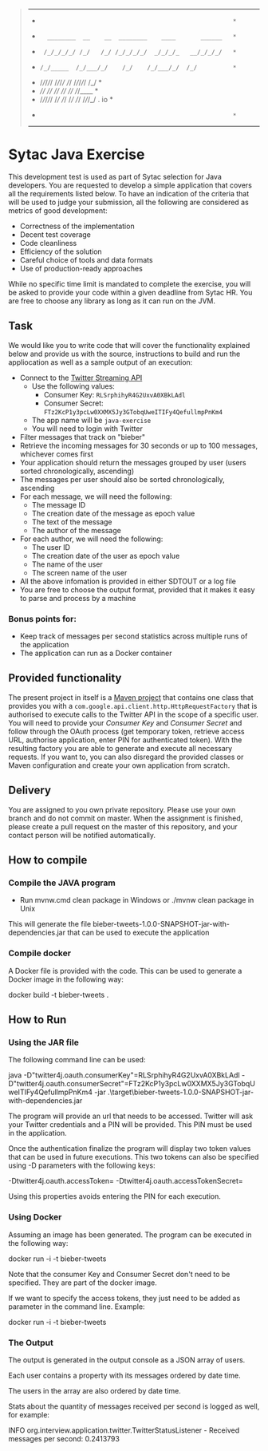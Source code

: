 > *************************************************************
> *                                                           *
> *       ________  __    __  ________    ____       ______   *
> *      /_/_/_/_/ /_/   /_/ /_/_/_/_/  _/_/_/_   __/_/_/_/   *
> *     /_/_____  /_/___/_/    /_/    /_/___/_/  /_/          *
> *    /_/_/_/_/   /_/_/_/    /_/    /_/_/_/_/  /_/           *
> *   ______/_/       /_/    /_/    /_/   /_/  /_/____        *
> *  /_/_/_/_/       /_/    /_/    /_/   /_/    /_/_/_/ . io  *
> *                                                           *
> *************************************************************

# Sytac Java Exercise #

This development test is used as part of Sytac selection for Java developers. You are requested to develop a simple application that covers all the requirements listed below. To have an indication of the criteria that will be used to judge your submission, all the following are considered as metrics of good development:

+ Correctness of the implementation
+ Decent test coverage
+ Code cleanliness
+ Efficiency of the solution
+ Careful choice of tools and data formats
+ Use of production-ready approaches

While no specific time limit is mandated to complete the exercise, you will be asked to provide your code within a given deadline from Sytac HR. You are free to choose any library as long as it can run on the JVM.

## Task ##

We would like you to write code that will cover the functionality explained below and provide us with the source, instructions to build and run the appliocation  as well as a sample output of an execution:

+ Connect to the [Twitter Streaming API](https://dev.twitter.com/streaming/overview)
    * Use the following values:
        + Consumer Key: `RLSrphihyR4G2UxvA0XBkLAdl`
        + Consumer Secret: `FTz2KcP1y3pcLw0XXMX5Jy3GTobqUweITIFy4QefullmpPnKm4`
    * The app name will be `java-exercise`
    * You will need to login with Twitter
+ Filter messages that track on "bieber"
+ Retrieve the incoming messages for 30 seconds or up to 100 messages, whichever comes first
+ Your application should return the messages grouped by user (users sorted chronologically, ascending)
+ The messages per user should also be sorted chronologically, ascending
+ For each message, we will need the following:
    * The message ID
    * The creation date of the message as epoch value
    * The text of the message
    * The author of the message
+ For each author, we will need the following:
    * The user ID
    * The creation date of the user as epoch value
    * The name of the user
    * The screen name of the user
+ All the above infomation is provided in either SDTOUT or a log file
+ You are free to choose the output format, provided that it makes it easy to parse and process by a machine

### __Bonus points for:__ ###

+ Keep track of messages per second statistics across multiple runs of the application
+ The application can run as a Docker container

## Provided functionality ##

The present project in itself is a [Maven project](http://maven.apache.org/) that contains one class that provides you with a `com.google.api.client.http.HttpRequestFactory` that is authorised to execute calls to the Twitter API in the scope of a specific user.
You will need to provide your _Consumer Key_ and _Consumer Secret_ and follow through the OAuth process (get temporary token, retrieve access URL, authorise application, enter PIN for authenticated token).
With the resulting factory you are able to generate and execute all necessary requests.
If you want to, you can also disregard the provided classes or Maven configuration and create your own application from scratch.

## Delivery ##

You are assigned to you own private repository. Please use your own branch and do not commit on master.
When the assignment is finished, please create a pull request on the master of this repository, and your contact person will be notified automatically. 

## How to compile ##

### Compile the JAVA program ###

+ Run mvnw.cmd clean package in Windows or ./mvnw clean package in Unix

This will generate the file bieber-tweets-1.0.0-SNAPSHOT-jar-with-dependencies.jar that can be used to execute the application

### Compile docker ###

A Docker file is provided with the code. This can be used to generate a Docker image in the following way:

docker build -t bieber-tweets .

## How to Run ##

### Using the JAR file ###

The following command line can be used:

java -D"twitter4j.oauth.consumerKey"=RLSrphihyR4G2UxvA0XBkLAdl -D"twitter4j.oauth.consumerSecret"=FTz2KcP1y3pcLw0XXMX5Jy3GTobqUweITIFy4QefullmpPnKm4 -jar .\target\bieber-tweets-1.0.0-SNAPSHOT-jar-with-dependencies.jar

The program will provide an url that needs to be accessed. Twitter will ask your Twitter credentials and a PIN will be provided.
This PIN must be used in the application.

Once the authentication finalize the program will display two token values that can be used in future executions.
 This two tokens can also be specified using -D parameters with the following keys:
 
 -Dtwitter4j.oauth.accessToken=
 -Dtwitter4j.oauth.accessTokenSecret=
 
 Using this properties avoids entering the PIN for each execution.
 
### Using Docker ### 

Assuming an image has been generated. The program can be executed in the following way:

docker run -i -t bieber-tweets

Note that the consumer Key and Consumer Secret don't need to be specified. They are part of the docker image.

If we want to specify the access tokens, they just need to be added as parameter in the command line. Example:

docker run -i -t bieber-tweets <accessToken> <accessTokenSecret>

### The Output ###

The output is generated in the output console as a JSON array of users.

Each user contains a property with its messages ordered by date time.

The users in the array are also ordered by date time.

Stats about the quantity of messages received per second is logged as well, for example:

INFO org.interview.application.twitter.TwitterStatusListener - Received messages per second: 0.2413793

